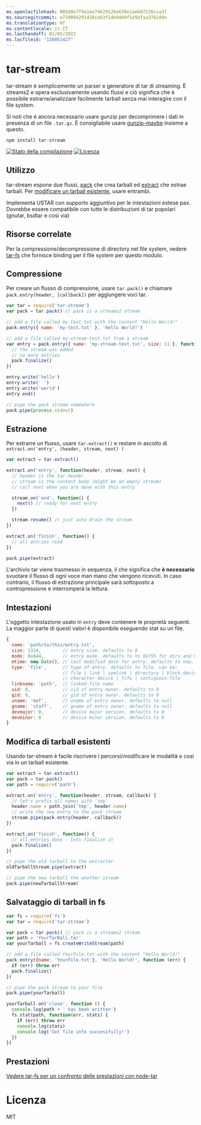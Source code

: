 ```yaml
---
ms.openlocfilehash: 005b0e7f9a1ee74629126e639e1aeb07226cca3f
ms.sourcegitcommit: e739004291428ce83f14b9d49f1e9dfaa3762dde
ms.translationtype: HT
ms.contentlocale: it-IT
ms.lasthandoff: 02/05/2022
ms.locfileid: "138051427"
---
```

# <a name="tar-stream"></a>tar-stream

tar-stream è semplicemente un parser e generatore di tar di streaming. È streams2 e opera esclusivamente usando flussi e ciò significa che è possibile estrarre/analizzare facilmente tarball senza mai interagire con il file system.

Si noti che è ancora necessario usare gunzip per decomprimere i dati in presenza di un file `.tar.gz`. È consigliabile usare [gunzip-maybe](https://github.com/mafintosh/gunzip-maybe) insieme a questo.

```
npm install tar-stream
```

[![Stato della compilazione](https://secure.travis-ci.org/mafintosh/tar-stream.png)](http://travis-ci.org/mafintosh/tar-stream)
[![Licenza](https://img.shields.io/badge/license-MIT-blue.svg)](http://opensource.org/licenses/MIT)

## <a name="usage"></a>Utilizzo

tar-stream espone due flussi, [pack](https://github.com/mafintosh/tar-stream#packing) che crea tarball ed [extract](https://github.com/mafintosh/tar-stream#extracting) che estrae tarball. Per [modificare un tarball esistente](https://github.com/mafintosh/tar-stream#modifying-existing-tarballs), usare entrambi.


Implementa USTAR con supporto aggiuntivo per le intestazioni estese pax. Dovrebbe essere compatibile con tutte le distribuzioni di tar popolari (gnutar, bsdtar e così via)

## <a name="related"></a>Risorse correlate

Per la compressione/decompressione di directory nel file system, vedere [tar-fs](https://github.com/mafintosh/tar-fs) che fornisce binding per il file system per questo modulo.

## <a name="packing"></a>Compressione

Per creare un flusso di compressione, usare `tar.pack()` e chiamare `pack.entry(header, [callback])` per aggiungere voci tar.

``` js
var tar = require('tar-stream')
var pack = tar.pack() // pack is a streams2 stream

// add a file called my-test.txt with the content "Hello World!"
pack.entry({ name: 'my-test.txt' }, 'Hello World!')

// add a file called my-stream-test.txt from a stream
var entry = pack.entry({ name: 'my-stream-test.txt', size: 11 }, function(err) {
  // the stream was added
  // no more entries
  pack.finalize()
})

entry.write('hello')
entry.write(' ')
entry.write('world')
entry.end()

// pipe the pack stream somewhere
pack.pipe(process.stdout)
```

## <a name="extracting"></a>Estrazione

Per estrarre un flusso, usare `tar.extract()` e restare in ascolto di `extract.on('entry', (header, stream, next) )`

``` js
var extract = tar.extract()

extract.on('entry', function(header, stream, next) {
  // header is the tar header
  // stream is the content body (might be an empty stream)
  // call next when you are done with this entry

  stream.on('end', function() {
    next() // ready for next entry
  })

  stream.resume() // just auto drain the stream
})

extract.on('finish', function() {
  // all entries read
})

pack.pipe(extract)
```

L'archivio tar viene trasmesso in sequenza, il che significa che **è necessario** svuotare il flusso di ogni voce man mano che vengono ricevuti. In caso contrario, il flusso di estrazione principale sarà sottoposto a contropressione e interromperà la lettura.

## <a name="headers"></a>Intestazioni

L'oggetto intestazione usato in `entry` deve contenere le proprietà seguenti.
La maggior parte di questi valori è disponibile eseguendo stat su un file.

``` js
{
  name: 'path/to/this/entry.txt',
  size: 1314,        // entry size. defaults to 0
  mode: 0o644,       // entry mode. defaults to to 0o755 for dirs and 0o644 otherwise
  mtime: new Date(), // last modified date for entry. defaults to now.
  type: 'file',      // type of entry. defaults to file. can be:
                     // file | link | symlink | directory | block-device
                     // character-device | fifo | contiguous-file
  linkname: 'path',  // linked file name
  uid: 0,            // uid of entry owner. defaults to 0
  gid: 0,            // gid of entry owner. defaults to 0
  uname: 'maf',      // uname of entry owner. defaults to null
  gname: 'staff',    // gname of entry owner. defaults to null
  devmajor: 0,       // device major version. defaults to 0
  devminor: 0        // device minor version. defaults to 0
}
```

## <a name="modifying-existing-tarballs"></a>Modifica di tarball esistenti

Usando tar-stream è facile riscrivere i percorsi/modificare le modalità e così via in un tarball esistente.

``` js
var extract = tar.extract()
var pack = tar.pack()
var path = require('path')

extract.on('entry', function(header, stream, callback) {
  // let's prefix all names with 'tmp'
  header.name = path.join('tmp', header.name)
  // write the new entry to the pack stream
  stream.pipe(pack.entry(header, callback))
})

extract.on('finish', function() {
  // all entries done - lets finalize it
  pack.finalize()
})

// pipe the old tarball to the extractor
oldTarballStream.pipe(extract)

// pipe the new tarball the another stream
pack.pipe(newTarballStream)
```

## <a name="saving-tarball-to-fs"></a>Salvataggio di tarball in fs


``` js
var fs = require('fs')
var tar = require('tar-stream')

var pack = tar.pack() // pack is a streams2 stream
var path = 'YourTarBall.tar'
var yourTarball = fs.createWriteStream(path)

// add a file called YourFile.txt with the content "Hello World!"
pack.entry({name: 'YourFile.txt'}, 'Hello World!', function (err) {
  if (err) throw err
  pack.finalize()
})

// pipe the pack stream to your file
pack.pipe(yourTarball)

yourTarball.on('close', function () {
  console.log(path + ' has been written')
  fs.stat(path, function(err, stats) {
    if (err) throw err
    console.log(stats)
    console.log('Got file info successfully!')
  })
})
```

## <a name="performance"></a>Prestazioni

[Vedere tar-fs per un confronto delle prestazioni con node-tar](https://github.com/mafintosh/tar-fs/blob/master/README.md#performance)

# <a name="license"></a>Licenza

MIT
